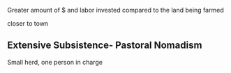 Greater amount of $ and labor invested compared to the land being farmed

closer to town

## Extensive Subsistence- Pastoral Nomadism
Small herd, one person in charge